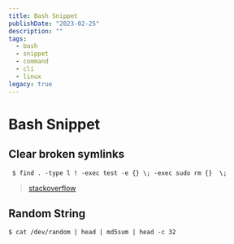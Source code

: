 ```yaml
---
title: Bash Snippet
publishDate: "2023-02-25"
description: ""
tags:
  - bash
  - snippet
  - command
  - cli
  - linux
legacy: true
---
```


# Bash Snippet

## Clear broken symlinks

```
 $ find . -type l ! -exec test -e {} \; -exec sudo rm {}  \;
```

> [stackoverflow](https://unix.stackexchange.com/questions/34248/how-can-i-find-broken-symlinks)

## Random String

```
$ cat /dev/random | head | md5sum | head -c 32
```
